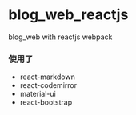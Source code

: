 # blog_web_reactjs
blog_web with reactjs webpack

### 使用了
* react-markdown
* react-codemirror
* material-ui
* react-bootstrap
